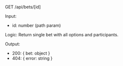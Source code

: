 GET /api/bets/[id]

Input:

- id: number (path param)

Logic: Return single bet with all options and participants.

Output:

- 200: { bet: object }
- 404: { error: string }
